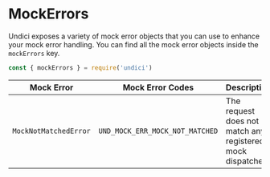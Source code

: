 # MockErrors

Undici exposes a variety of mock error objects that you can use to enhance your mock error handling.
You can find all the mock error objects inside the `mockErrors` key.

```js
const { mockErrors } = require('undici')
```

| Mock Error            | Mock Error Codes                | Description                                                |
| --------------------- | ------------------------------- | ---------------------------------------------------------- |
| `MockNotMatchedError` | `UND_MOCK_ERR_MOCK_NOT_MATCHED` | The request does not match any registered mock dispatches. |
